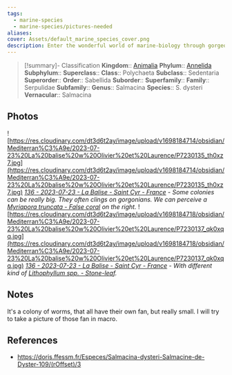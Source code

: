 ```yaml
---
tags:
  - marine-species
  - marine-species/pictures-needed
aliases: 
cover: Assets/default_marine_species_cover.png
description: Enter the wonderful world of marine-biology through gorgeous underwater pictures of marine animals. Sabellida are tube-worms with a beautiful fan, made of different colors.
---
```

> [!summary]- Classification
**Kingdom**:: [Animalia](Animalia.md)
**Phylum**:: [Annelida](Annelida.md)
**Subphylum**::
**Superclass**::
**Class**:: Polychaeta
**Subclass**:: Sedentaria
**Superorder**::
**Order**:: Sabellida
**Suborder**::
**Superfamily**::
**Family**:: Serpulidae
**Subfamily**::
**Genus**:: Salmacina
**Species**:: S. dysteri
**Vernacular**:: Salmacina

## Photos
![https://res.cloudinary.com/dt3d6t2ay/image/upload/v1698184714/obsidian/Mediterran%C3%A9e/2023-07-23%20La%20balise%20w%20Olivier%20et%20Laurence/P7230135_th0xz7.jpg](https://res.cloudinary.com/dt3d6t2ay/image/upload/v1698184714/obsidian/Mediterran%C3%A9e/2023-07-23%20La%20balise%20w%20Olivier%20et%20Laurence/P7230135_th0xz7.jpg)
*[136 - 2023-07-23 - La Balise - Saint Cyr - France](136%20-%202023-07-23%20-%20La%20Balise%20-%20Saint%20Cyr%20-%20France.md) - Some colonies can be really big. They often clings on gorgonians. We can perceive a [Myriapora truncata - False coral](Myriapora%20truncata%20-%20False%20coral.md) on the right.*
![https://res.cloudinary.com/dt3d6t2ay/image/upload/v1698184718/obsidian/Mediterran%C3%A9e/2023-07-23%20La%20balise%20w%20Olivier%20et%20Laurence/P7230137_qk0xqq.jpg](https://res.cloudinary.com/dt3d6t2ay/image/upload/v1698184718/obsidian/Mediterran%C3%A9e/2023-07-23%20La%20balise%20w%20Olivier%20et%20Laurence/P7230137_qk0xqq.jpg)
*[136 - 2023-07-23 - La Balise - Saint Cyr - France](136%20-%202023-07-23%20-%20La%20Balise%20-%20Saint%20Cyr%20-%20France.md) - With different kind of [Lithophyllum spp. - Stone-leaf](Lithophyllum%20spp.%20-%20Stone-leaf.md).*

## Notes
It's a colony of worms, that all have their own fan, but really small. I will try to take a picture of those fan in macro. 

## References
- https://doris.ffessm.fr/Especes/Salmacina-dysteri-Salmacine-de-Dyster-109/(rOffset)/3
